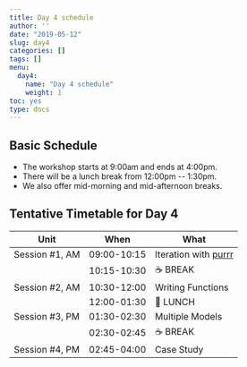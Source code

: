 ```yaml
---
title: Day 4 schedule
author: ''
date: "2019-05-12"
slug: day4
categories: []
tags: []
menu:
  day4:
    name: "Day 4 schedule"
    weight: 1
toc: yes
type: docs
---
```


## Basic Schedule

* The workshop starts at 9:00am and ends at 4:00pm.
* There will be a lunch break from 12:00pm -- 1:30pm.
* We also offer mid-morning and mid-afternoon breaks.

## Tentative Timetable for Day 4

| Unit           | When          | What                                                             |
|----------------|---------------|------------------------------------------------------------------|
| Session #1, AM | 09:00-10:15   | Iteration with [purrr](https://purrr.tidyverse.org)              |
|                | 10:15-10:30   | :coffee: BREAK                                                   |
| Session #2, AM | 10:30-12:00   | Writing Functions                                                |
|                | 12:00-01:30   | :fork_and_knife: LUNCH                                           |
| Session #3, PM | 01:30-02:30   | Multiple Models                                                  |
|                | 02:30-02:45   | :coffee: BREAK                                                   |
| Session #4, PM | 02:45-04:00   | Case Study                                                       |
